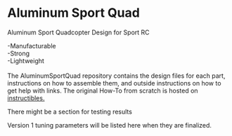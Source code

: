 Aluminum Sport Quad
=====

Aluminum Sport Quadcopter Design for Sport RC


-Manufacturable<br />
-Strong<br />
-Lightweight<br />
<br />
The AluminumSportQuad repository contains the design files for each part, instructions on how to assemble them, and outside instructions on how to get help with links. The original How-To from scratch is hosted on 
<a href="http://www.instructibles.com" target="_blank">instructibles.</a>

There might be a section for testing results

Version 1 tuning parameters will be listed here when they are finalized.
